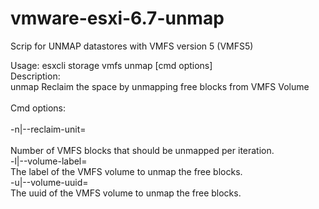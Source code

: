 # vmware-esxi-6.7-unmap
Scrip for UNMAP datastores with VMFS version 5 (VMFS5)


Usage: esxcli storage vmfs unmap [cmd options]
<br>
Description:
<br>
  unmap                 Reclaim the space by unmapping free blocks from VMFS Volume
<br>
<br>Cmd options:
<br>
<br>-n|--reclaim-unit=<long>
<br>
<br>                        Number of VMFS blocks that should be unmapped per iteration.
<br>  -l|--volume-label=<str>
<br>                        The label of the VMFS volume to unmap the free blocks.
<br>  -u|--volume-uuid=<str>
<br>                        The uuid of the VMFS volume to unmap the free blocks.
